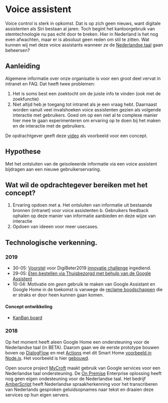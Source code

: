 # Voice assistent
Voice control is sterk in opkomst. Dat is op zich geen nieuws, want digitale assistenten als Siri bestaan al jaren. Toch begint het kantoorgebruik van stemtechnologie nu pas echt door te breken. Hier in Nederland is het nog even afwachten, maar er is absoluut geen reden om stil te zitten. Wat kunnen wij met deze voice assistants wanneer ze de [Nederlandse taal](https://www.smarthomemagazine.nl/2018/07/nederlandse-google-assistant-home/) gaan beheersen?

## Aanleiding
Algemene informatie over onze organisatie is voor een groot deel vervat in intranet en FAQ.
Dat heeft twee problemen:
 1. Het is soms best een zoektocht om de juiste info te vinden (ook met de zoekfunctie)
 2. Niet altijd heb je toegang tot intranet als je een vraag hebt.
Daarnaast worden vanuit veel invalshoeken voice assistenten gezien als volgende interactie met gebruikers. Goed om op een niet al te complexe manier hier mee te gaan experimenteren om ervaring op te doen bij het maken en de interactie met de gebruikers.

De opdrachtgever geeft deze [video](https://youtu.be/ViB3XhsTLuo) als voorbeeld voor een concept.

## Hypothese
Met het ontsluiten van de geisoleeerde informatie via een voice assistent bijdragen aan een nieuwe gebruikerservaring.

## Wat wil de opdrachtegever bereiken met het concept?
 1. Ervaring opdoen met
   a. Het ontsluiten van informatie uit bestaande bronnen (intranet) voor voice assistenten
   b. Gebruikers feedback ophalen op deze manier van informatie aanbieden en deze wijze van interactie
 2. Opdoen van ideeen voor meer usecases.

## Technologische verkenning.


### 2019

* 30-05: [Voorstel](voorstel-digibeter2019-challlenge.md) voor DigiBeter2019 [innovatie challenge](https://www.digitaleoverheid.nl/overzicht-van-alle-onderwerpen/innovatie/innovatiebudget/challenges/) ingediend.
* 29-05: [Eten bestellen via Thuisbezorgd met behulp van de Google Assistent](https://www.nu.nl/gadgets/5913870/thuisbezorgd-laat-klanten-eten-bestellen-met-google-assistent.html)
* 10-04: Motivatie om *geen* gebruik te maken van Google Assistant en Google Home in de toekomst is vanwege de [reclame boodschappen](https://www.nu.nl/internet/5831655/google-voegt-advertenties-toe-aan-stemassistent.html) die er straks er door heen kunnen gaan komen.


#### Concept ontwikkeling
- [KanBan board](https://github.com/SSC-ICT-Innovatie/ssc-ict-innovatie.nl/projects/2)

### 2018
Op het moment heeft aleen Google Home een ondersteuning voor de Nederlandse taal (in BETA). Daarom gaan we de eerste prototype bouwen boven op [DialogFlow](https://dialogflow.com) en met [Actions](https://developers.google.com/actions/) met dit Smart Home [voorbeeld in Node.js](https://github.com/vgevers/smart-home-nodejs). Het voorbeeld is hier [gebouwd](https://ssc-ict-innovatie.slack.com/messages/CDJA596DQ).

Open source project [MyCroft](https://community.mycroft.ai/t/how-to-get-mycroft-to-speak-and-understand-dutch/4963) maakt gebruik van Google services voor een Nederlandse taal ondersteuning. De [On Premise](https://mycroft.ai/enterprise/) Enterprise oplossing heeft nog geen eigen ondesteuning voor de Nederlandse taal. Het bedrijf [AmberScript](https://www.amberscript.com/nl/home#we-are-revolutionizing-transcription-services) heeft Nederlandse spraakherkenning voor het transcriberen van Nederlands gesproken geluidsopnames naar tekst en draaien deze services op hun eigen servers.
